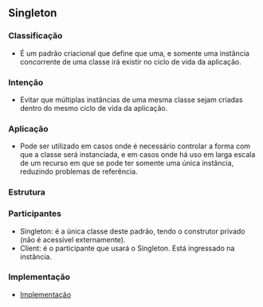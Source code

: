 ## Singleton

### Classificação

- É um padrão criacional que define que uma, e somente uma instância concorrente de uma classe irá existir no ciclo de vida da aplicação. 

### Intenção

- Evitar que múltiplas instâncias de uma mesma classe sejam criadas dentro do mesmo ciclo de vida da aplicação. 

### Aplicação

- Pode ser utilizado em casos onde é necessário controlar a forma com que a classe será instanciada, e em casos onde há uso em larga escala de um recurso em que se pode ter somente uma única instância, reduzindo problemas de referência. 

### Estrutura


### Participantes

- Singleton: é a única classe deste padrão, tendo o construtor privado (não é acessível externamente).
- Client: é o participante que usará o Singleton. Está ingressado na instância.

### Implementação

- [Implementação](https://github.com/diabrantes/ProgramacaoAvancadaCCO/tree/master/Singleton/exemplo)
